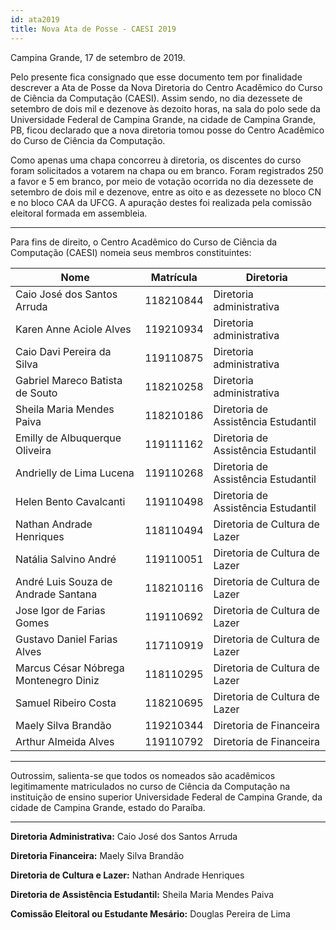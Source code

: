 ```yaml
---
id: ata2019
title: Nova Ata de Posse - CAESI 2019
---
```


Campina Grande, 17 de setembro de 2019.

Pelo presente fica consignado que esse documento tem por finalidade
descrever a Ata de Posse da Nova Diretoria do Centro Acadêmico do Curso
de Ciência da Computação (CAESI). Assim sendo, no dia dezessete de
setembro de dois mil e dezenove às dezoito horas, na sala do polo sede da
Universidade Federal de Campina Grande, na cidade de Campina Grande, PB,
ficou declarado que a nova diretoria tomou posse do Centro Acadêmico do
Curso de Ciência da Computação.

Como apenas uma chapa concorreu à diretoria, os discentes do curso foram
solicitados a votarem na chapa ou em branco. Foram registrados 250 a
favor e 5 em branco, por meio de votação ocorrida no dia dezessete de
setembro de dois mil e dezenove, entre as oito e as dezessete no bloco
CN e no bloco CAA da UFCG. A apuração destes foi realizada pela comissão
eleitoral formada em assembleia.

---

Para fins de direito, o Centro Acadêmico do Curso de Ciência da
Computação (CAESI) nomeia seus membros constituintes:

| Nome                                   | Matrícula | Diretoria                           |
| -------------------------------------- | --------- | ----------------------------------- |
| Caio José dos Santos Arruda            | 118210844 | Diretoria administrativa            |
| Karen Anne Aciole Alves                | 119210934 | Diretoria administrativa            |
| Caio Davi Pereira da Silva             | 119110875 | Diretoria administrativa            |
| Gabriel Mareco Batista de Souto        | 118210258 | Diretoria administrativa            |
| Sheila Maria Mendes Paiva              | 118210186 | Diretoria de Assistência Estudantil |
| Emilly de Albuquerque Oliveira         | 119111162 | Diretoria de Assistência Estudantil |
| Andrielly de Lima Lucena               | 119110268 | Diretoria de Assistência Estudantil |
| Helen Bento Cavalcanti                 | 119110498 | Diretoria de Assistência Estudantil |
| Nathan Andrade Henriques               | 118110494 | Diretoria de Cultura de Lazer       |
| Natália Salvino André                  | 119110051 | Diretoria de Cultura de Lazer       |
| André Luis Souza de Andrade Santana    | 118210116 | Diretoria de Cultura de Lazer       |
| Jose Igor de Farias Gomes              | 119110692 | Diretoria de Cultura de Lazer       |
| Gustavo Daniel Farias Alves            | 117110919 | Diretoria de Cultura de Lazer       |
| Marcus César Nóbrega Montenegro Diniz  | 118110295 | Diretoria de Cultura de Lazer       |
| Samuel Ribeiro Costa                   | 118210695 | Diretoria de Cultura de Lazer       |
| Maely Silva Brandão                    | 119210344 | Diretoria de Financeira             |
| Arthur Almeida Alves                   | 119110792 | Diretoria de Financeira             |

---

Outrossim, salienta-se que todos os nomeados são acadêmicos
legitimamente matriculados no curso de Ciência da Computação na
instituição de ensino superior Universidade Federal de Campina Grande,
da cidade de Campina Grande, estado do Paraíba.

* * * * *

**Diretoria Administrativa:** Caio José dos Santos Arruda

**Diretoria Financeira:** Maely Silva Brandão

**Diretoria de Cultura e Lazer:** Nathan Andrade Henriques

**Diretoria de Assistência Estudantil:** Sheila Maria Mendes Paiva

**Comissão Eleitoral ou Estudante Mesário:** Douglas Pereira de Lima
